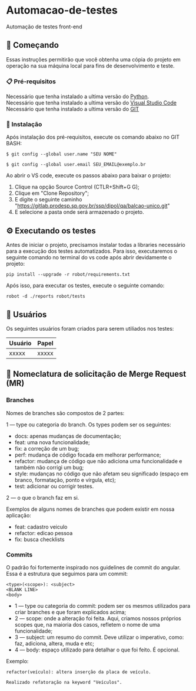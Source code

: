 # Automacao-de-testes
Automação de testes front-end

## 🚀 Começando

Essas instruções permitirão que você obtenha uma cópia do projeto em operação na sua máquina local para fins de desenvolvimento e teste.

### 📋 Pré-requisitos

Necessário que tenha instalado a ultima versão do [Python](https://www.python.org/downloads/).<br>
Necessário que tenha instalado a ultima versão do [Visual Studio Code](https://code.visualstudio.com/download)<br>
Necessário que tenha instalado a ultima versão do [GIT](https://git-scm.com/downloads)

### 🔧 Instalação

Após instalação dos pré-requisitos, execute os comando abaixo no GIT BASH:
```
$ git config --global user.name "SEU NOME"
```
```
$ git config --global user.email SEU_EMAIL@exemplo.br
```

Ao abrir o VS code, execute os passos abaixo para baixar o projeto:
1) Clique na opção Source Control (CTLR+Shift+G G);
2) Clique em "Clone Repository";
3) E digite o seguinte caminho "https://gitlab.prodesp.sp.gov.br/ssp/dipol/qa/balcao-unico.git"
4) E selecione a pasta onde será armazenado o projeto.

## ⚙️ Executando os testes

Antes de iniciar o projeto, precisamos instalar todas a libraries necessário para a execução dos testes automatizados. Para isso, executaremos o seguinte comando no terminal do vs code após abrir devidamente o projeto:
```
pip install --upgrade -r robot/requirements.txt
```

Após isso, para executar os testes, execute o seguinte comando:
```
robot -d ./reports robot/tests
```


## 👥 Usuários
Os seguintes usuários foram criados para serem utiliados nos testes:

| Usuário | Papel |
| ------- | ----- |
| xxxxx | xxxxx |

## 📍 Nomeclatura de solicitação de Merge Request (MR)

### Branches

Nomes de branches são compostos de 2 partes:

1 — type ou categoria do branch. Os types podem ser os seguintes:
* docs: apenas mudanças de documentação;
* feat: uma nova funcionalidade;
* fix: a correção de um bug;
* perf: mudança de código focada em melhorar performance;
* refactor: mudança de código que não adiciona uma funcionalidade e também não corrigi um bug;
* style: mudanças no código que não afetam seu significado (espaço em branco, formatação, ponto e vírgula, etc);
* test: adicionar ou corrigir testes.  

2 — o que o branch faz em si.  

Exemplos de alguns nomes de branches que podem existir em nossa aplicação:  

* feat: cadastro veiculo
* refactor: edicao pessoa
* fix: busca checklists

### Commits

O padrão foi fortemente inspirado nos guidelines de commit do angular.
Essa é a estrutura que seguimos para um commit:
```
<type>(<scope>): <subject>  
<BLANK LINE>  
<body>
```

* 1 — type ou categoria do commit: podem ser os mesmos utilizados para criar branches e que foram explicados acima;
* 2 — scope: onde a alteração foi feita. Aqui, criamos nossos próprios scopes que, na maioria dos casos, refletem o nome de uma funcionalidade; 
* 3 — subject: um resumo do commit. Deve utilizar o imperativo, como: faz, adiciona, altera, muda e etc;
* 4 — body: espaço utilizado para detalhar o que foi feito. É opcional.

Exemplo:
```
refactor(veículo): altera inserção da placa de veículo.

Realizado refatoração na keyword "Veículos".
```

